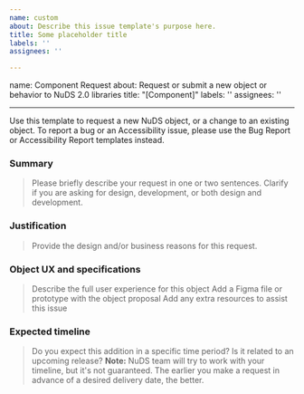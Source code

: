 ```yaml
---
name: custom
about: Describe this issue template's purpose here.
title: Some placeholder title
labels: ''
assignees: ''

---
```


name: Component Request
about: Request or submit a new object or behavior to NuDS 2.0 libraries
title: "[Component]"
labels: ''
assignees: ''

---

<!--
## Title line template: [Title]: Brief description
-->

Use this template to request a new NuDS object, or a change to an
existing object. To report a bug or an Accessibility issue, please use the Bug Report or Accessibility Report templates instead.

### Summary

> Please briefly describe your request in one or two sentences.
Clarify if you are asking for design, development, or both design and
development.
### Justification

> Provide the design and/or business reasons for this request.
### Object UX and specifications

> Describe the full user experience for this object
> Add a Figma file or prototype with the object proposal
> Add any extra resources to assist this issue
### Expected timeline

> Do you expect this addition in a specific time period? Is it related to an
upcoming release?
**Note:** NuDS team will try to work with your timeline, but it's not
guaranteed. The earlier you make a request in advance of a desired delivery
date, the better.
